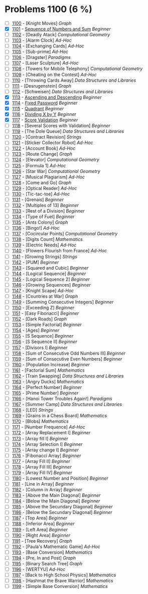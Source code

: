 # Problems 1100 (6 %)


- [ ] [1100](https://www.beecrowd.com.br/judge/pt/problems/view/1100) - [Knight Moves] *Graph*
- [x] [1101](https://www.beecrowd.com.br/judge/pt/problems/view/1101) - [Sequence of Numbers and Sum](https://github.com/Luc4sguilherme/beecrowd/blob/master/problems/[1100-1199]/1101/code.js) *Beginner*
- [ ] [1102](https://www.beecrowd.com.br/judge/pt/problems/view/1102) - [Deadly Atack] *Computational Geometry*
- [ ] [1103](https://www.beecrowd.com.br/judge/pt/problems/view/1103) - [Alarm Clock] *Ad-Hoc*
- [ ] [1104](https://www.beecrowd.com.br/judge/pt/problems/view/1104) - [Exchanging Cards] *Ad-Hoc*
- [ ] [1105](https://www.beecrowd.com.br/judge/pt/problems/view/1105) - [Sub-prime] *Ad-Hoc*
- [ ] [1106](https://www.beecrowd.com.br/judge/pt/problems/view/1106) - [Dragster] *Paradigms*
- [ ] [1107](https://www.beecrowd.com.br/judge/pt/problems/view/1107) - [Laser Sculpture] *Ad-Hoc*
- [ ] [1108](https://www.beecrowd.com.br/judge/pt/problems/view/1108) - [Towers for Mobile Telephony] *Computational Geometry*
- [ ] [1109](https://www.beecrowd.com.br/judge/pt/problems/view/1109) - [Cheating on the Contest] *Ad-Hoc*
- [ ] [1110](https://www.beecrowd.com.br/judge/pt/problems/view/1110) - [Throwing Cards Away] *Data Structures and Libraries*
- [ ] [1111](https://www.beecrowd.com.br/judge/pt/problems/view/1111) - [Desrugenstein] *Graph*
- [ ] [1112](https://www.beecrowd.com.br/judge/pt/problems/view/1112) - [Schweisen] *Data Structures and Libraries*
- [x] [1113](https://www.beecrowd.com.br/judge/pt/problems/view/1113) - [Ascending and Descending](https://github.com/Luc4sguilherme/beecrowd/blob/master/problems/[1100-1199]/1113/code.js) *Beginner*
- [x] [1114](https://www.beecrowd.com.br/judge/pt/problems/view/1114) - [Fixed Password](https://github.com/Luc4sguilherme/beecrowd/blob/master/problems/[1100-1199]/1114/code.js) *Beginner*
- [x] [1115](https://www.beecrowd.com.br/judge/pt/problems/view/1115) - [Quadrant](https://github.com/Luc4sguilherme/beecrowd/blob/master/problems/[1100-1199]/1115/code.js) *Beginner*
- [x] [1116](https://www.beecrowd.com.br/judge/pt/problems/view/1116) - [Dividing X by Y](https://github.com/Luc4sguilherme/beecrowd/blob/master/problems/[1100-1199]/1116/code.js) *Beginner*
- [x] [1117](https://www.beecrowd.com.br/judge/pt/problems/view/1117) - [Score Validation](https://github.com/Luc4sguilherme/beecrowd/blob/master/problems/[1100-1199]/1117/code.js) *Beginner*
- [ ] [1118](https://www.beecrowd.com.br/judge/pt/problems/view/1118) - [Several Scores with Validation] *Beginner*
- [ ] [1119](https://www.beecrowd.com.br/judge/pt/problems/view/1119) - [The Dole Queue] *Data Structures and Libraries*
- [ ] [1120](https://www.beecrowd.com.br/judge/pt/problems/view/1120) - [Contract Revision] *Strings*
- [ ] [1121](https://www.beecrowd.com.br/judge/pt/problems/view/1121) - [Sticker Collector Robot] *Ad-Hoc*
- [ ] [1122](https://www.beecrowd.com.br/judge/pt/problems/view/1122) - [Account Book] *Ad-Hoc*
- [ ] [1123](https://www.beecrowd.com.br/judge/pt/problems/view/1123) - [Route Change] *Graph*
- [ ] [1124](https://www.beecrowd.com.br/judge/pt/problems/view/1124) - [Elevator] *Computational Geometry*
- [ ] [1125](https://www.beecrowd.com.br/judge/pt/problems/view/1125) - [Formula 1] *Ad-Hoc*
- [ ] [1126](https://www.beecrowd.com.br/judge/pt/problems/view/1126) - [Star War] *Computational Geometry*
- [ ] [1127](https://www.beecrowd.com.br/judge/pt/problems/view/1127) - [Musical Plagiarism] *Ad-Hoc*
- [ ] [1128](https://www.beecrowd.com.br/judge/pt/problems/view/1128) - [Come and Go] *Graph*
- [ ] [1129](https://www.beecrowd.com.br/judge/pt/problems/view/1129) - [Optical Reader] *Ad-Hoc*
- [ ] [1130](https://www.beecrowd.com.br/judge/pt/problems/view/1130) - [Tic-tac-toe] *Ad-Hoc*
- [ ] [1131](https://www.beecrowd.com.br/judge/pt/problems/view/1131) - [Grenais] *Beginner*
- [ ] [1132](https://www.beecrowd.com.br/judge/pt/problems/view/1132) - [Multiples of 13] *Beginner*
- [ ] [1133](https://www.beecrowd.com.br/judge/pt/problems/view/1133) - [Rest of a Division] *Beginner*
- [ ] [1134](https://www.beecrowd.com.br/judge/pt/problems/view/1134) - [Type of Fuel] *Beginner*
- [ ] [1135](https://www.beecrowd.com.br/judge/pt/problems/view/1135) - [Ants Colony] *Graph*
- [ ] [1136](https://www.beecrowd.com.br/judge/pt/problems/view/1136) - [Bingo!] *Ad-Hoc*
- [ ] [1137](https://www.beecrowd.com.br/judge/pt/problems/view/1137) - [Cocircular Points] *Computational Geometry*
- [ ] [1138](https://www.beecrowd.com.br/judge/pt/problems/view/1138) - [Digits Count] *Mathematics*
- [ ] [1139](https://www.beecrowd.com.br/judge/pt/problems/view/1139) - [Electric Needs] *Ad-Hoc*
- [ ] [1140](https://www.beecrowd.com.br/judge/pt/problems/view/1140) - [Flowers Flourish from France] *Ad-Hoc*
- [ ] [1141](https://www.beecrowd.com.br/judge/pt/problems/view/1141) - [Growing Strings] *Strings*
- [ ] [1142](https://www.beecrowd.com.br/judge/pt/problems/view/1142) - [PUM] *Beginner*
- [ ] [1143](https://www.beecrowd.com.br/judge/pt/problems/view/1143) - [Squared and Cubic] *Beginner*
- [ ] [1144](https://www.beecrowd.com.br/judge/pt/problems/view/1144) - [Logical Sequence] *Beginner*
- [ ] [1145](https://www.beecrowd.com.br/judge/pt/problems/view/1145) - [Logical Sequence 2] *Beginner*
- [ ] [1146](https://www.beecrowd.com.br/judge/pt/problems/view/1146) - [Growing Sequences] *Beginner*
- [ ] [1147](https://www.beecrowd.com.br/judge/pt/problems/view/1147) - [Knight Scape] *Ad-Hoc*
- [ ] [1148](https://www.beecrowd.com.br/judge/pt/problems/view/1148) - [Countries at War] *Graph*
- [ ] [1149](https://www.beecrowd.com.br/judge/pt/problems/view/1149) - [Summing Consecutive Integers] *Beginner*
- [ ] [1150](https://www.beecrowd.com.br/judge/pt/problems/view/1150) - [Exceeding Z] *Beginner*
- [ ] [1151](https://www.beecrowd.com.br/judge/pt/problems/view/1151) - [Easy Fibonacci] *Beginner*
- [ ] [1152](https://www.beecrowd.com.br/judge/pt/problems/view/1152) - [Dark Roads] *Graph*
- [ ] [1153](https://www.beecrowd.com.br/judge/pt/problems/view/1153) - [Simple Factorial] *Beginner*
- [ ] [1154](https://www.beecrowd.com.br/judge/pt/problems/view/1154) - [Ages] *Beginner*
- [ ] [1155](https://www.beecrowd.com.br/judge/pt/problems/view/1155) - [S Sequence] *Beginner*
- [ ] [1156](https://www.beecrowd.com.br/judge/pt/problems/view/1156) - [S Sequence II] *Beginner*
- [ ] [1157](https://www.beecrowd.com.br/judge/pt/problems/view/1157) - [Divisors I] *Beginner*
- [ ] [1158](https://www.beecrowd.com.br/judge/pt/problems/view/1158) - [Sum of Consecutive Odd Numbers III] *Beginner*
- [ ] [1159](https://www.beecrowd.com.br/judge/pt/problems/view/1159) - [Sum of Consecutive Even Numbers] *Beginner*
- [ ] [1160](https://www.beecrowd.com.br/judge/pt/problems/view/1160) - [Population Increase] *Beginner*
- [ ] [1161](https://www.beecrowd.com.br/judge/pt/problems/view/1161) - [Factorial Sum] *Mathematics*
- [ ] [1162](https://www.beecrowd.com.br/judge/pt/problems/view/1162) - [Train Swapping] *Data Structures and Libraries*
- [ ] [1163](https://www.beecrowd.com.br/judge/pt/problems/view/1163) - [Angry Ducks] *Mathematics*
- [ ] [1164](https://www.beecrowd.com.br/judge/pt/problems/view/1164) - [Perfect Number] *Beginner*
- [ ] [1165](https://www.beecrowd.com.br/judge/pt/problems/view/1165) - [Prime Number] *Beginner*
- [ ] [1166](https://www.beecrowd.com.br/judge/pt/problems/view/1166) - [Hanoi Tower Troubles Again!] *Paradigms*
- [ ] [1167](https://www.beecrowd.com.br/judge/pt/problems/view/1167) - [Summer Camp] *Data Structures and Libraries*
- [ ] [1168](https://www.beecrowd.com.br/judge/pt/problems/view/1168) - [LED] *Strings*
- [ ] [1169](https://www.beecrowd.com.br/judge/pt/problems/view/1169) - [Grains in a Chess Board] *Mathematics*
- [ ] [1170](https://www.beecrowd.com.br/judge/pt/problems/view/1170) - [Blobs] *Mathematics*
- [ ] [1171](https://www.beecrowd.com.br/judge/pt/problems/view/1171) - [Number Frequence] *Ad-Hoc*
- [ ] [1172](https://www.beecrowd.com.br/judge/pt/problems/view/1172) - [Array Replacement I] *Beginner*
- [ ] [1173](https://www.beecrowd.com.br/judge/pt/problems/view/1173) - [Array fill I] *Beginner*
- [ ] [1174](https://www.beecrowd.com.br/judge/pt/problems/view/1174) - [Array Selection I] *Beginner*
- [ ] [1175](https://www.beecrowd.com.br/judge/pt/problems/view/1175) - [Array change I] *Beginner*
- [ ] [1176](https://www.beecrowd.com.br/judge/pt/problems/view/1176) - [Fibonacci Array] *Beginner*
- [ ] [1177](https://www.beecrowd.com.br/judge/pt/problems/view/1177) - [Array Fill II] *Beginner*
- [ ] [1178](https://www.beecrowd.com.br/judge/pt/problems/view/1178) - [Array Fill III] *Beginner*
- [ ] [1179](https://www.beecrowd.com.br/judge/pt/problems/view/1179) - [Array Fill IV] *Beginner*
- [ ] [1180](https://www.beecrowd.com.br/judge/pt/problems/view/1180) - [Lowest Number and Position] *Beginner*
- [ ] [1181](https://www.beecrowd.com.br/judge/pt/problems/view/1181) - [Line in Array] *Beginner*
- [ ] [1182](https://www.beecrowd.com.br/judge/pt/problems/view/1182) - [Column in Array] *Beginner*
- [ ] [1183](https://www.beecrowd.com.br/judge/pt/problems/view/1183) - [Above the Main Diagonal] *Beginner*
- [ ] [1184](https://www.beecrowd.com.br/judge/pt/problems/view/1184) - [Below the Main Diagonal] *Beginner*
- [ ] [1185](https://www.beecrowd.com.br/judge/pt/problems/view/1185) - [Above the Secundary Diagonal] *Beginner*
- [ ] [1186](https://www.beecrowd.com.br/judge/pt/problems/view/1186) - [Below the Secundary Diagonal] *Beginner*
- [ ] [1187](https://www.beecrowd.com.br/judge/pt/problems/view/1187) - [Top Area] *Beginner*
- [ ] [1188](https://www.beecrowd.com.br/judge/pt/problems/view/1188) - [Inferior Area] *Beginner*
- [ ] [1189](https://www.beecrowd.com.br/judge/pt/problems/view/1189) - [Left Area] *Beginner*
- [ ] [1190](https://www.beecrowd.com.br/judge/pt/problems/view/1190) - [Right Area] *Beginner*
- [ ] [1191](https://www.beecrowd.com.br/judge/pt/problems/view/1191) - [Tree Recovery] *Graph*
- [ ] [1192](https://www.beecrowd.com.br/judge/pt/problems/view/1192) - [Paula's Mathematic Game] *Ad-Hoc*
- [ ] [1193](https://www.beecrowd.com.br/judge/pt/problems/view/1193) - [Base Conversion] *Mathematics*
- [ ] [1194](https://www.beecrowd.com.br/judge/pt/problems/view/1194) - [Pre, In and Post] *Graph*
- [ ] [1195](https://www.beecrowd.com.br/judge/pt/problems/view/1195) - [Binary Search Tree] *Graph*
- [ ] [1196](https://www.beecrowd.com.br/judge/pt/problems/view/1196) - [WERTYU] *Ad-Hoc*
- [ ] [1197](https://www.beecrowd.com.br/judge/pt/problems/view/1197) - [Back to High School Physics] *Mathematics*
- [ ] [1198](https://www.beecrowd.com.br/judge/pt/problems/view/1198) - [Hashmat the Brave Warrior] *Mathematics*
- [ ] [1199](https://www.beecrowd.com.br/judge/pt/problems/view/1199) - [Simple Base Conversion] *Mathematics*